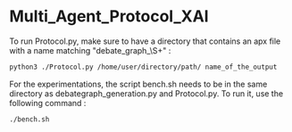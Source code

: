 # Multi_Agent_Protocol_XAI

To run Protocol.py, make sure to have a directory that contains an apx file with a name matching "debate_graph_\S+" :
```bash
python3 ./Protocol.py /home/user/directory/path/ name_of_the_output
```

For the experimentations, the script bench.sh needs to be in the same directory as debategraph_generation.py and Protocol.py.
To run it, use the following command :
```bash
./bench.sh
```

